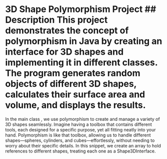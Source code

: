 # 3D Shape Polymorphism Project ## Description This project demonstrates the concept of polymorphism in Java by creating an interface for 3D shapes and implementing it in different classes. The program generates random objects of different 3D shapes, calculates their surface area and volume, and displays the results.

In the main class , we use polymorphism to create and manage a variety of 3D shapes seamlessly. Imagine having a toolbox that contains different tools, each designed for a specific purpose, yet all fitting neatly into your hand. Polymorphism is like that toolbox, allowing us to handle different shapes—spheres, cylinders, and cubes—effortlessly, without needing to worry about their specific details.
In this snippet, we create an array to hold references to different shapes, treating each one as a Shape3DInterface.